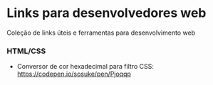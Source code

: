 # Links para desenvolvedores web
Coleção de links úteis e ferramentas para desenvolvimento web


### HTML/CSS
  - Conversor de cor hexadecimal para filtro CSS: https://codepen.io/sosuke/pen/Pjoqqp
